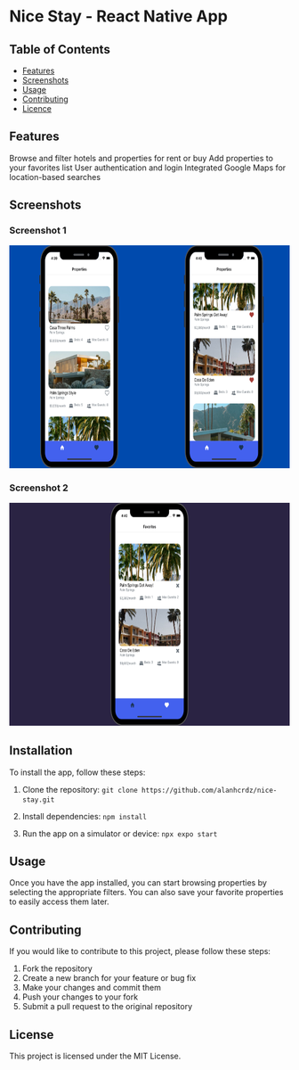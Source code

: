 # Nice Stay - React Native App





## Table of Contents
- [Features](#features)
- [Screenshots](#screenshots)
- [Usage](#usage)
- [Contributing](#contributing)
- [Licence](#license)



## Features

Browse and filter hotels and properties for rent or buy
Add properties to your favorites list
User authentication and login
Integrated Google Maps for location-based searches


## Screenshots

### Screenshot 1
<img src="./src/assets/nice-stay-1.png" width="600" height="400" />

### Screenshot 2
<img src="./src/assets/nice-stay-2.png" width="600" height="400" />




## Installation

To install the app, follow these steps:

1. Clone the repository: `git clone https://github.com/alanhcrdz/nice-stay.git`

2. Install dependencies: `npm install`

3. Run the app on a simulator or device: `npx expo start`


## Usage
Once you have the app installed, you can start browsing properties by selecting the appropriate filters. You can also save your favorite properties to easily access them later.
## Contributing

If you would like to contribute to this project, please follow these steps:

1. Fork the repository
2. Create a new branch for your feature or bug fix
3. Make your changes and commit them
4. Push your changes to your fork
5. Submit a pull request to the original repository

## License
This project is licensed under the MIT License.
